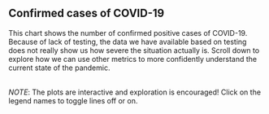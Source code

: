 ## Confirmed cases of COVID-19
This chart shows the number of confirmed positive cases of COVID-19.
Because of lack of testing, the data we have available based on testing does not really show us how severe the situation actually is.
Scroll down to explore how we can use other metrics to more confidently understand the current state of the pandemic.

<br /> _NOTE_: The plots are interactive and exploration is encouraged! Click on the legend names to toggle lines off or on.